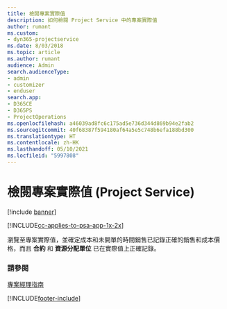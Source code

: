 ```yaml
---
title: 檢閱專案實際值
description: 如何檢閱 Project Service 中的專案實際值
author: rumant
ms.custom:
- dyn365-projectservice
ms.date: 8/03/2018
ms.topic: article
ms.author: rumant
audience: Admin
search.audienceType:
- admin
- customizer
- enduser
search.app:
- D365CE
- D365PS
- ProjectOperations
ms.openlocfilehash: a46039ad8fc6c175ad5e736d344d869b94e2fab2
ms.sourcegitcommit: 40f68387f594180af64a5e5c748b6efa188bd300
ms.translationtype: HT
ms.contentlocale: zh-HK
ms.lasthandoff: 05/10/2021
ms.locfileid: "5997808"
---
```

# <a name="review-project-actuals-project-service"></a>檢閱專案實際值 (Project Service)

[!include [banner](../includes/psa-now-project-operations.md)]

[!INCLUDE[cc-applies-to-psa-app-1x-2x](../includes/cc-applies-to-psa-app-1x-2x.md)]

瀏覽至專案實際值，並確定成本和未開單的時間銷售已記錄正確的銷售和成本價格，而且 **合約** 和 **資源分配單位** 已在實際值上正確記錄。  
  
### <a name="see-also"></a>請參閱  
 [專案經理指南](../psa/project-manager-guide.md)


[!INCLUDE[footer-include](../includes/footer-banner.md)]